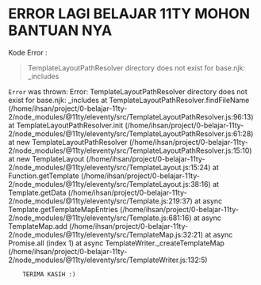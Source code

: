 # ERROR LAGI BELAJAR 11TY MOHON BANTUAN NYA

Kode Error :

> TemplateLayoutPathResolver directory does not exist for base.njk: _includes

`Error` was thrown:
    Error: TemplateLayoutPathResolver directory does not exist for base.njk: _includes
        at TemplateLayoutPathResolver.findFileName (/home/ihsan/project/0-belajar-11ty-2/node_modules/@11ty/eleventy/src/TemplateLayoutPathResolver.js:96:13)
        at TemplateLayoutPathResolver.init (/home/ihsan/project/0-belajar-11ty-2/node_modules/@11ty/eleventy/src/TemplateLayoutPathResolver.js:61:28)
        at new TemplateLayoutPathResolver (/home/ihsan/project/0-belajar-11ty-2/node_modules/@11ty/eleventy/src/TemplateLayoutPathResolver.js:15:10)
        at new TemplateLayout (/home/ihsan/project/0-belajar-11ty-2/node_modules/@11ty/eleventy/src/TemplateLayout.js:15:24)
        at Function.getTemplate (/home/ihsan/project/0-belajar-11ty-2/node_modules/@11ty/eleventy/src/TemplateLayout.js:38:16)
        at Template.getData (/home/ihsan/project/0-belajar-11ty-2/node_modules/@11ty/eleventy/src/Template.js:219:37)
        at async Template.getTemplateMapEntries (/home/ihsan/project/0-belajar-11ty-2/node_modules/@11ty/eleventy/src/Template.js:681:16)
        at async TemplateMap.add (/home/ihsan/project/0-belajar-11ty-2/node_modules/@11ty/eleventy/src/TemplateMap.js:32:21)
        at async Promise.all (index 1)
        at async TemplateWriter._createTemplateMap (/home/ihsan/project/0-belajar-11ty-2/node_modules/@11ty/eleventy/src/TemplateWriter.js:132:5)
        
        TERIMA KASIH :)
